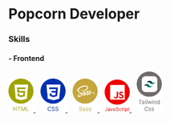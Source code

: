# Popcorn Developer

### Skills
#### - Frontend

<a href="https://github.com/Popcorn412" style="padding-right: 10px;">
	<img 
		alt="HTML" 
		src="./assets/images/icons/element-1.svg" 
		width="50"
	/>
</a>
<a href="https://github.com/Popcorn412" style="padding-right: 10px;">
	<img 
		alt="HTML" 
		src="./assets/images/icons/element-2.svg" 
		width="50"
	/>
</a>
<a href="https://github.com/Popcorn412" style="padding-right: 10px;">
	<img 
		alt="HTML" 
		src="./assets/images/icons/element-3.svg" 
		width="50"
	/>
</a>
<a href="https://github.com/Popcorn412" style="padding-right: 10px;">
	<img 
		alt="HTML" 
		src="./assets/images/icons/element-4.svg" 
		width="50"
	/>
</a>
<a href="https://github.com/Popcorn412" style="padding-right: 10px;">
	<img 
		alt="HTML" 
		src="./assets/images/icons/element-5.svg" 
		width="50"
	/>
</a>
